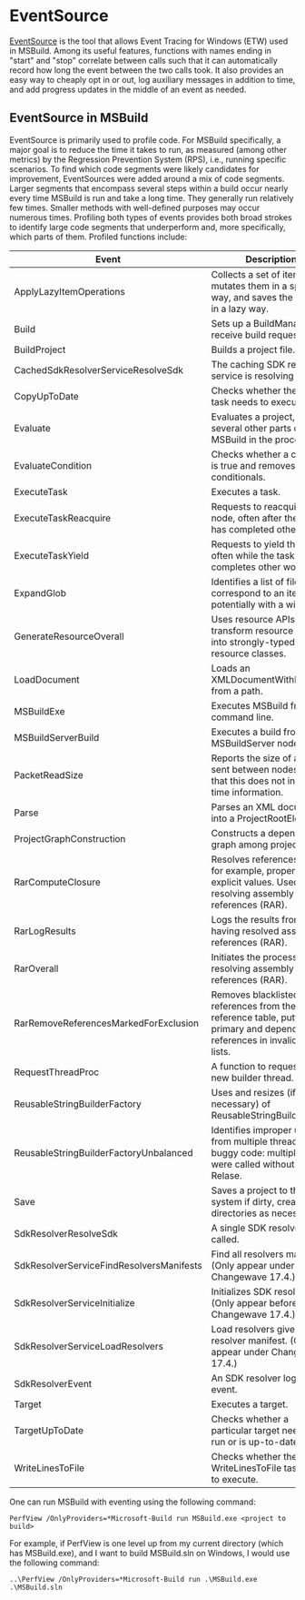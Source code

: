# EventSource

[EventSource](https://docs.microsoft.com/en-us/dotnet/api/system.diagnostics.tracing.eventsource?view=netframework-4.8) is the tool that allows Event Tracing for Windows (ETW) used in MSBuild. Among its useful features, functions with names ending in "start" and "stop" correlate between calls such that it can automatically record how long the event between the two calls took. It also provides an easy way to cheaply opt in or out, log auxiliary messages in addition to time, and add progress updates in the middle of an event as needed.

## EventSource in MSBuild
EventSource is primarily used to profile code. For MSBuild specifically, a major goal is to reduce the time it takes to run, as measured (among other metrics) by the Regression Prevention System (RPS), i.e., running specific scenarios. To find which code segments were likely candidates for improvement, EventSources were added around a mix of code segments. Larger segments that encompass several steps within a build occur nearly every time MSBuild is run and take a long time. They generally run relatively few times. Smaller methods with well-defined purposes may occur numerous times. Profiling both types of events provides both broad strokes to identify large code segments that underperform and, more specifically, which parts of them. Profiled functions include:

| Event | Description |
| ------| ------------|
| ApplyLazyItemOperations | Collects a set of items, mutates them in a specified way, and saves the results in a lazy way. |
| Build | Sets up a BuildManager to receive build requests. |
| BuildProject | Builds a project file. |
| CachedSdkResolverServiceResolveSdk | The caching SDK resolver service is resolving an SDK. |
| CopyUpToDate | Checks whether the Copy task needs to execute. |
| Evaluate | Evaluates a project, running several other parts of MSBuild in the process. |
| EvaluateCondition | Checks whether a condition is true and removes false conditionals. |
| ExecuteTask | Executes a task. |
| ExecuteTaskReacquire | Requests to reacquire the node, often after the task has completed other work. |
| ExecuteTaskYield | Requests to yield the node, often while the task completes other work. |
| ExpandGlob | Identifies a list of files that correspond to an item, potentially with a wildcard. |
| GenerateResourceOverall | Uses resource APIs to transform resource files into strongly-typed resource classes. |
| LoadDocument | Loads an XMLDocumentWithLocation from a path.
| MSBuildExe | Executes MSBuild from the command line. |
| MSBuildServerBuild | Executes a build from the MSBuildServer node. |
| PacketReadSize | Reports the size of a packet sent between nodes. Note that this does not include time information. |
| Parse | Parses an XML document into a ProjectRootElement. |
| ProjectGraphConstruction | Constructs a dependency graph among projects. |
| RarComputeClosure | Resolves references from, for example, properties to explicit values. Used in resolving assembly references (RAR). |
| RarLogResults | Logs the results from having resolved assembly references (RAR). |
| RarOverall | Initiates the process of resolving assembly references (RAR). |
| RarRemoveReferencesMarkedForExclusion | Removes blacklisted references from the reference table, putting primary and dependency references in invalid file lists. |
| RequestThreadProc | A function to requesting a new builder thread. |
| ReusableStringBuilderFactory | Uses and resizes (if necessary) of ReusableStringBuilders. |
| ReusableStringBuilderFactoryUnbalanced | Identifies improper usage from multiple threads or buggy code: multiple Gets were called without a Relase. |
| Save | Saves a project to the file system if dirty, creating directories as necessary. |
| SdkResolverResolveSdk | A single SDK resolver is called. |
| SdkResolverServiceFindResolversManifests | Find all resolvers manifests. (Only appear under Changewave 17.4.) |
| SdkResolverServiceInitialize | Initializes SDK resolvers. (Only appear before Changewave 17.4.) |
| SdkResolverServiceLoadResolvers | Load resolvers given a resolver manifest. (Only appear under Changewave 17.4.) |
| SdkResolverEvent | An SDK resolver logs an event. |
| Target | Executes a target. |
| TargetUpToDate | Checks whether a particular target needs to run or is up-to-date. |
| WriteLinesToFile | Checks whether the WriteLinesToFile task needs to execute. |

One can run MSBuild with eventing using the following command:

`PerfView /OnlyProviders=*Microsoft-Build run MSBuild.exe <project to build>`

For example, if PerfView is one level up from my current directory (which has MSBuild.exe), and I want to build MSBuild.sln on Windows, I would use the following command:

`..\PerfView /OnlyProviders=*Microsoft-Build run .\MSBuild.exe .\MSBuild.sln`

